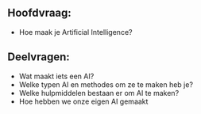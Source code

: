 ## Hoofdvraag:
- Hoe maak je Artificial Intelligence?

## Deelvragen:
- Wat maakt iets een AI?
- Welke typen AI en methodes om ze te maken heb je?
- Welke hulpmiddelen bestaan er om AI te maken?
- Hoe hebben we onze eigen AI gemaakt